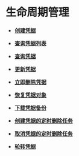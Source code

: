 # 生命周期管理<a name="topic_300000000_1"></a>

-   **[创建凭据](创建凭据.md)**  

-   **[查询凭据列表](查询凭据列表.md)**  

-   **[查询凭据](查询凭据.md)**  

-   **[更新凭据](更新凭据.md)**  

-   **[立即删除凭据](立即删除凭据.md)**  

-   **[恢复凭据对象](恢复凭据对象.md)**  

-   **[下载凭据备份](下载凭据备份.md)**  

-   **[创建凭据的定时删除任务](创建凭据的定时删除任务.md)**  

-   **[取消凭据的定时删除任务](取消凭据的定时删除任务.md)**  

-   **[轮转凭据](轮转凭据.md)**  

